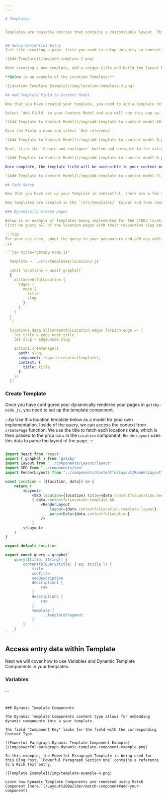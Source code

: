 ```yaml
---
---

# Templates


Templates are reusable entries that contains a customizable layout. This allows for dynamically generated pages or frequently created layouts to be easily updated in one place.


## Setup Contentful Entry
Just like creating a page, first you need to setup an entry in contentful. Select the "Template" Content Type in the search bar and click Add Template.

![Add Template](/img/add-template-2.png)

When creating a new template, add a unique title and build the layout however you like.

**Below is an example of the Location Template:**

![Location Template Example](/img/location-template-3.png)

## Add Template Field to Content Model

Now that you have created your template, you need to add a template reference field wherever you want the template to be used.

Select `Add Field` in your Content Model and you will see this pop up. Select the `Reference` type.

![Add Template to Content Model](/img/add-template-to-content-model-10.png)

Give the Field a name and select `One reference`.

![Add Template to Content Model](/img/add-template-to-content-model-9.png)

Next, click the `Create and configure` button and navigate to the validation tab. Here you can select what content models are allowed to be added to your new reference field. Select "Template" so this field only displays the templates available to you.

![Add Template to Content Model](/img/add-template-to-content-model-8.png)

Once complete, the template field will be accessible in your content model. Here is an example of what our Location Content Model looks like:

![Add Template to Content Model](/img/add-template-to-content-model-11.png)

## Code Setup

Now that you have set up your Template in Contentful, there are a few steps involved to get it working in our application.

New templates are created in the `/src/templates/` folder and then rendered using `gatsby-node.js` with the `createPage` function provided by gatsby.js. You can learn more about the gatsby APIs we leverage [here](/Frameworks/gatsby).

### Dynamically Create pages

Below is an example of templates being implemented for the CTEDU location pages.
First we query all of the location pages with their respective slug and title. Then the code loops through the data and renders the pages dynamically using the `createPage` function. The slug is used to generate the page path and the title is passed to the context of the template.

:::tip
For your use case, adapt the query to your paramaters and add any additional pre-processing neccessary.
:::

```jsx title="gatsby-node.js"

  template = `./src/templates/location3.js`

  const locations = await graphql(`
  {
    allContentfulLocation {
      edges {
        node {
          title
          slug
        }
      }
    }
  }
  `)

  locations.data.allContentfulLocation.edges.forEach(edge => {
    let title = edge.node.title
    let slug = edge.node.slug

    actions.createPage({
      path: slug,
      component: require.resolve(template),
      context: {
        title: title
      }
    })
  })
```

### Create Template

Once you have configured your dynamically rendered your pages in `gatsby-node.js`, you need to set up the template component.


:::tip Use this location template below as a model for your own implementation.
Inside of the query, we can access the context from `createPage` function. We use the title to fetch each locations data, which is then passed to the prop `data` in the `Location` component. `RenderLayout` uses this data to parse the layout of the page.
:::

```jsx title="/src/templates/location3.js"

import React from 'react'
import { graphql } from 'gatsby'
import Layout from "../components/Layout/layout"
import SEO from "../components/seo"
import RenderLayouts from "../components/ContentfulLayout/RenderLayout"

const Location = ({location, data}) => {
    return (
        <Layout>
            <SEO location={location} title={data.contentfulLocation.seoTitle} description={data.contentfulLocation.seoDescription}/>
            { data.contentfulLocation.template &&
                <RenderLayout
                    layout={data.contentfulLocation.template.layout}
                    parentData={data.contentfulLocation}
                />
            }
        </Layout>
    )
}

export default Location

export const query = graphql`
    query($title: String!) {
        contentfulQuery(title: { eq: $title }) {
            title
            seoTitle
            seoDescription
            description1 {
                raw
            }
            description2 {
                raw
            }
            template {
                ...TemplateFragment
            }
        }
    }
` 

```

## Access entry data within Template

Next we will cover how to use Variables and Dynamic Template Components in your templates.

### Variables

...
```


### Dynamic Template Components

The Dynamic Template Components content type allows for embedding dynamic components into a your template.

The field "Component Key" looks for the field with the corresponding Content Type.

![Powerful Paragraph Dynamic Template Component Example](/img/powerful-paragraph-dynamic-template-component-example.png)

In this example, the Powerful Paragraph Template is being used for this Blog Post. `Powerful Paragraph Section One` contains a reference to a Rich Text entry.

![Template Example](/img/template-example-4.png)

Learn how Dynamic Template Components are rendered using Match Component [here.](/Layout%20Builder/match-component#add-your-component)